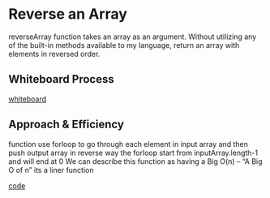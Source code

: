 # Reverse an Array
<!-- Description of the challenge -->
reverseArray function takes an array as an argument. Without utilizing any of the built-in methods available to my language, return an array with elements in reversed order.

## Whiteboard Process
<!-- Embedded whiteboard image -->
[whiteboard](./array-revers.png)

## Approach & Efficiency
<!-- What approach did you take? Discuss Why. What is the Big O space/time for this approach? -->
function use forloop to go through each element in input array and then push output array in reverse way
the forloop start from inputArray.length-1 and will end at 0
We can describe this function as having a Big O(n) – “A Big O of n” its a liner function

[code](reserveArray.js)